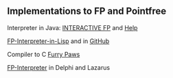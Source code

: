 ## Implementations to FP and Pointfree

Interpreter in Java: [INTERACTIVE FP](https://www.cse.sc.edu/~bays/group9/index1.html) and [Help](https://www.cse.sc.edu/~bays/group9/help.html)

[FP-Interpreter-in-Lisp](https://code.google.com/archive/p/fp-interpreter-in-lisp/) and in [GitHub](https://github.com/jfacorro/fp-interpreter-in-lisp)

Compiler to C [Furry Paws](https://web.archive.org/web/20180106183517/http://www.call-with-current-continuation.org/fp/)

[FP-Interpreter](https://pf-system.github.io/) in Delphi and Lazarus
